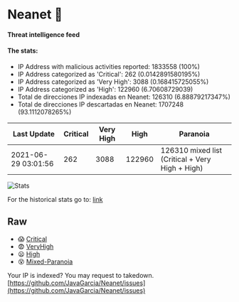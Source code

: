 # Neanet :hocho:
#### Threat intelligence feed
#### The stats:

- IP Address with malicious activities reported: 1833558 (100%)
- IP Address categorized as 'Critical':  262 (0.0142891580195%)
- IP Address categorized as 'Very High':  3088 (0.168415725055%)
- IP Address categorized as 'High':  122960 (6.70608729039)
- Total de direcciones IP indexadas en Neanet:  126310 (6.88879217347%)
- Total de direcciones IP descartadas en Neanet:  1707248 (93.1112078265%)

| Last Update | Critical | Very High | High | Paranoia |
| --- | --- | --- | --- | --- |
| 2021-06-29 03:01:56 | 262 | 3088 | 122960 | 126310 mixed list (Critical + Very High + High)|

![Stats](https://docs.google.com/spreadsheets/d/e/2PACX-1vSnaNMIXVabIpDJjufMlzH7poXnshF3mgd8Is1g9ytUEzVsP5my4Trn8f-xkoLLQ38xpL3HtmUexLo6/pubchart?oid=501124687&format=image)

For the historical stats go to: [link](/stats.csv)
## Raw
- :scream: [Critical](https://raw.githubusercontent.com/JavaGarcia/Neanet/master/blacklists/neanet_critical.txt)
- :fearful: [VeryHigh](https://raw.githubusercontent.com/JavaGarcia/Neanet/master/blacklists/neanet_veryHigh.txtt)
- :frowning: [High](https://raw.githubusercontent.com/JavaGarcia/Neanet/master/blacklists/neanet_high.txt)
- :dizzy_face: [Mixed-Paranoia](https://raw.githubusercontent.com/JavaGarcia/Neanet/master/blacklists/neanet_all.txt)


Your IP is indexed? You may request to takedown. [https://github.com/JavaGarcia/Neanet/issues](https://github.com/JavaGarcia/Neanet/issues)






































































































































































































































































































































































































































































































































































































































































































































































































































































































































































































































































































































































































































































































































































































































































































































































































































































































































































































































































































































































































































































































































































































































































































































































































































































































































































































































































































































































































































































































































































































































































































































































































































































































































































































































































































































































































































































































































































































































































































































































































































































































































































































































































































































































































































































































































































































































































































































































































































































































































































































































































































































































































































































































































































































































































































































































































































































































































































































































































































































































































































































































































































































































































































































































































































































































































































































































































































































































































































































































































































































































































































































































































































































































































































































































































































